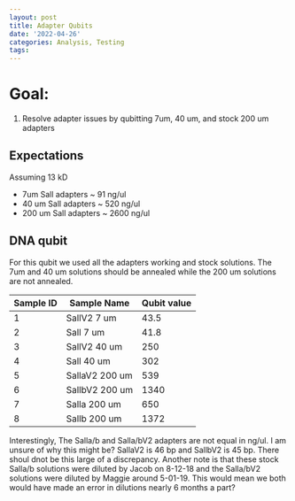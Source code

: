 ```yaml
---
layout: post
title: Adapter Qubits
date: '2022-04-26'
categories: Analysis, Testing
tags: 
---
```


# Goal:

1) Resolve adapter issues by qubitting 7um, 40 um, and stock 200 um adapters

## Expectations

Assuming 13 kD

* 7um Sall adapters ~ 91 ng/ul
* 40 um Sall adapters ~ 520 ng/ul
* 200 um Sall adapters ~ 2600 ng/ul

## DNA qubit

For this qubit we used all the adapters working and stock solutions. The 7um and 40 um solutions should be annealed while the 200 um solutions are not annealed.
  
|Sample ID| Sample Name | Qubit value |
|----|----|----|
|1|SallV2 7 um|43.5|
|2|Sall 7 um|41.8|
|3|SallV2 40 um|250|
|4|Sall 40 um|302|
|5|SallaV2 200 um|539|
|6|SallbV2 200 um|1340|
|7|Salla 200 um|650|
|8|Sallb 200 um|1372|

Interestingly, The Salla/b and Salla/bV2 adapters are not equal in ng/ul. I am unsure of why this might be? SallaV2 is 46 bp and SallbV2 is 45 bp. There shoul dnot be this large of a discrepancy. Another note is that these stock Salla/b solutions were diluted by Jacob on 8-12-18 and the Salla/bV2 solutions were diluted by Maggie around 5-01-19. This would mean we both would have made an error in dilutions nearly 6 months a part?